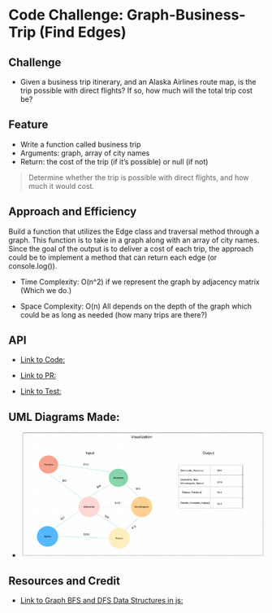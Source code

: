 # Code Challenge: Graph-Business-Trip (Find Edges)

## Challenge

- Given a business trip itinerary, and an Alaska Airlines route map, is the trip possible with direct flights? If so, how much will the total trip cost be?

## Feature

- Write a function called business trip
- Arguments: graph, array of city names
- Return: the cost of the trip (if it’s possible) or null (if not)

> Determine whether the trip is possible with direct flights, and how much it would cost.

## Approach and Efficiency

Build a function that utilizes the Edge class and traversal method through a graph. This function is to take in a graph along with an array of city names. Since the goal of the output is to deliver a cost of each trip, the approach could be to implement a method that can return each edge (or console.log()).

- Time Complexity: O(n^2) if we represent the graph by adjacency matrix (Which we do.)

- Space Complexity: O(n) All depends on the depth of the graph which could be as long as needed (how many trips are there?)

## API

- [Link to Code:](../Graph/graph-business-trip.js)

- [Link to PR:](https://github.com/Keelen-Fisher/data-structures-and-algorithms/pull/)

- [Link to Test:](../Graph/__tests__/graph-breadth-first.test.js)

## UML Diagrams Made:

- ![Alt text](assets/graph-business-trip.png)

## Resources and Credit

- [Link to Graph BFS and DFS Data Structures in js:](chrome-extension://efaidnbmnnnibpcajpcglclefindmkaj/http://www.sfu.ca/~arashr/parminder.pdf)
